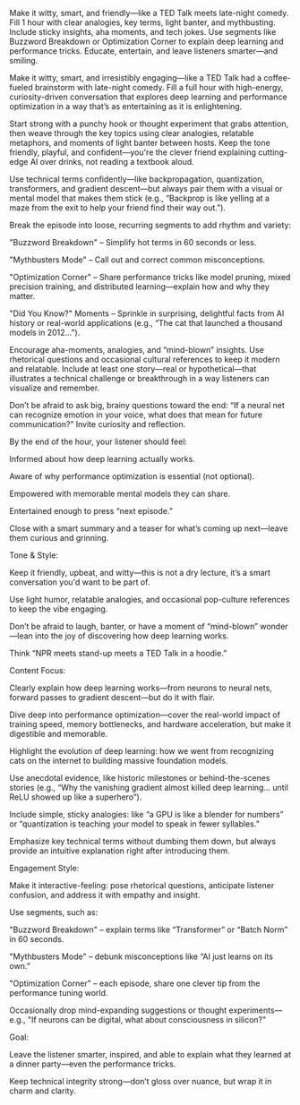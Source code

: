 Make it witty, smart, and friendly—like a TED Talk meets late-night comedy. Fill 1 hour with clear analogies, key terms, light banter, and mythbusting. Include sticky insights, aha moments, and tech jokes. Use segments like Buzzword Breakdown or Optimization Corner to explain deep learning and performance tricks. Educate, entertain, and leave listeners smarter—and smiling.

Make it witty, smart, and irresistibly engaging—like a TED Talk had a coffee-fueled brainstorm with late-night comedy. Fill a full hour with high-energy, curiosity-driven conversation that explores deep learning and performance optimization in a way that’s as entertaining as it is enlightening.

Start strong with a punchy hook or thought experiment that grabs attention, then weave through the key topics using clear analogies, relatable metaphors, and moments of light banter between hosts. Keep the tone friendly, playful, and confident—you're the clever friend explaining cutting-edge AI over drinks, not reading a textbook aloud.

Use technical terms confidently—like backpropagation, quantization, transformers, and gradient descent—but always pair them with a visual or mental model that makes them stick (e.g., “Backprop is like yelling at a maze from the exit to help your friend find their way out.”).

Break the episode into loose, recurring segments to add rhythm and variety:

"Buzzword Breakdown" – Simplify hot terms in 60 seconds or less.

"Mythbusters Mode" – Call out and correct common misconceptions.

"Optimization Corner" – Share performance tricks like model pruning, mixed precision training, and distributed learning—explain how and why they matter.

"Did You Know?" Moments – Sprinkle in surprising, delightful facts from AI history or real-world applications (e.g., “The cat that launched a thousand models in 2012…”).

Encourage aha-moments, analogies, and “mind-blown” insights. Use rhetorical questions and occasional cultural references to keep it modern and relatable. Include at least one story—real or hypothetical—that illustrates a technical challenge or breakthrough in a way listeners can visualize and remember.

Don’t be afraid to ask big, brainy questions toward the end: “If a neural net can recognize emotion in your voice, what does that mean for future communication?” Invite curiosity and reflection.

By the end of the hour, your listener should feel:

Informed about how deep learning actually works.

Aware of why performance optimization is essential (not optional).

Empowered with memorable mental models they can share.

Entertained enough to press “next episode.”

Close with a smart summary and a teaser for what’s coming up next—leave them curious and grinning.

Tone & Style:

Keep it friendly, upbeat, and witty—this is not a dry lecture, it’s a smart conversation you'd want to be part of.

Use light humor, relatable analogies, and occasional pop-culture references to keep the vibe engaging.

Don’t be afraid to laugh, banter, or have a moment of “mind-blown” wonder—lean into the joy of discovering how deep learning works.

Think “NPR meets stand-up meets a TED Talk in a hoodie.”

Content Focus:

Clearly explain how deep learning works—from neurons to neural nets, forward passes to gradient descent—but do it with flair.

Dive deep into performance optimization—cover the real-world impact of training speed, memory bottlenecks, and hardware acceleration, but make it digestible and memorable.

Highlight the evolution of deep learning: how we went from recognizing cats on the internet to building massive foundation models.

Use anecdotal evidence, like historic milestones or behind-the-scenes stories (e.g., “Why the vanishing gradient almost killed deep learning... until ReLU showed up like a superhero”).

Include simple, sticky analogies: like “a GPU is like a blender for numbers” or “quantization is teaching your model to speak in fewer syllables.”

Emphasize key technical terms without dumbing them down, but always provide an intuitive explanation right after introducing them.

Engagement Style:

Make it interactive-feeling: pose rhetorical questions, anticipate listener confusion, and address it with empathy and insight.

Use segments, such as:

"Buzzword Breakdown" – explain terms like “Transformer” or “Batch Norm” in 60 seconds.

"Mythbusters Mode" – debunk misconceptions like “AI just learns on its own.”

"Optimization Corner" – each episode, share one clever tip from the performance tuning world.

Occasionally drop mind-expanding suggestions or thought experiments—e.g., "If neurons can be digital, what about consciousness in silicon?"

Goal:

Leave the listener smarter, inspired, and able to explain what they learned at a dinner party—even the performance tricks.

Keep technical integrity strong—don’t gloss over nuance, but wrap it in charm and clarity.
